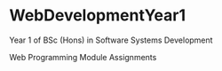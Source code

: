 # WebDevelopmentYear1

Year 1 of BSc (Hons) in Software Systems Development

Web Programming Module Assignments
